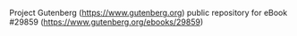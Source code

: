 Project Gutenberg (https://www.gutenberg.org) public repository for eBook #29859 (https://www.gutenberg.org/ebooks/29859)
